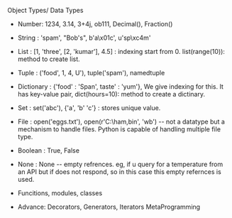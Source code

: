 <!-- this is a comment -->
Object Types/ Data Types

- Number: 1234, 3.14, 3+4j, ob111, Decimal(), Fraction()

- String : 'spam', "Bob's", b'a\x01c', u'sp\xc4m'

- List : [1, 'three', [2, 'kumar'], 4.5] : indexing start from 0. list(range(10)): method to create list.

- Tuple : ('food', 1, 4, U'), tuple('spam'), namedtuple 

- Dictionary : {'food' : 'Span', taste' : 'yum'}, We give indexing for this. It has key-value pair, dict(hours=10): method to create a dictinary.

- Set : set('abc'), {'a', 'b' 'c'} : stores unique value.

- File : open('eggs.txt'), open(r'C:\ham,bin', 'wb') -- not a datatype but a mechanism to handle files. Python is capable of handling multiple file type.

- Boolean : True, False

- None : None -- empty refrences. eg, if u query for a temperature from an API but if does not respond, so in this case this empty refernces is used.

- Funcitions, modules, classes

- Advance: Decorators, Generators, Iterators
    MetaProgramming







